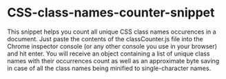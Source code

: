 # CSS-class-names-counter-snippet
This snippet helps you count all unique CSS class names occurences in a document. Just paste the contents of the classCounter.js file into the Chrome inspector console (or any other console you use in your browser) and hit enter. You will receive an object containing a list of unique class names with their occurrences count as well as an approximate byte saving in case of all the class names being minified to single-character names.
